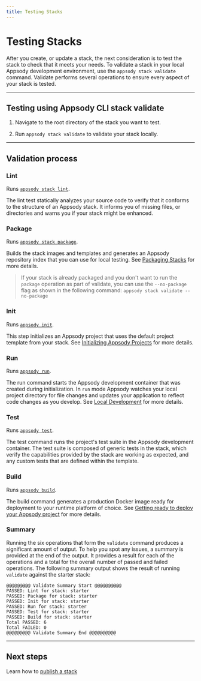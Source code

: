 ```yaml
---
title: Testing Stacks
---
```


# Testing Stacks

After you create, or update a stack, the next consideration is to test the stack to check that it meets your needs. To validate a stack in your local Appsody development environment, use the `appsody stack validate` command. Validate performs several operations to ensure every aspect of your stack is tested.

---

## Testing using Appsody CLI stack validate

1. Navigate to the root directory of the stack you want to test.

2. Run `appsody stack validate` to validate your stack locally.

---

## Validation process

### Lint

Runs [`appsody stack lint`](/docs/using-appsody/cli-commands/#appsody-stack-lint).

The lint test statically analyzes your source code to verify that it conforms to the structure of an Appsody stack. It informs you of missing files, or directories and warns you if your stack might be enhanced.

### Package

Runs [`appsody stack package`](/docs/using-appsody/cli-commands/#appsody-stack-package).

Builds the stack images and templates and generates an Appsody repository index that you can use for local testing. See [Packaging Stacks](/docs/stacks/package) for more details.

> If your stack is already packaged and you don't want to run the `package` operation as part of validate, you can use the `--no-package` flag as shown in the following command: `appsody stack validate --no-package`

### Init

Runs [`appsody init`](/docs/using-appsody/cli-commands/#appsody-init).

This step initializes an Appsody project that uses the default project template from your stack. See [Initializing Appsody Projects](/docs/using-appsody/initializing-project) for more details.

### Run

Runs [`appsody run`](/docs/using-appsody/cli-commands#appsody-run).

The run command starts the Appsody development container that was created during initialization. In `run` mode Appsody watches your local project directory for file changes and updates your application to reflect code changes as you develop. See [Local Development](/docs/using-appsody/local-development) for more details.

### Test

Runs [`appsody test`](/docs/using-appsody/cli-commands#appsody-test).

The test command runs the project's test suite in the Appsody development container. The test suite is composed of generic tests in the stack, which verify the capabilities provided by the stack are working as expected, and any custom tests that are defined within the template.

### Build

Runs [`appsody build`](/docs/using-appsody/cli-commands/#appsody-build).

The build command generates a production Docker image ready for deployment to your runtime platform of choice. See [Getting ready to deploy your Appsody project](/docs/using-appsody/building-and-deploying) for more details.

### Summary

Running the six operations that form the `validate` command produces a significant amount of output. To help you spot any issues, a summary is provided at the end of the output. It provides a result for each of the operations and a total for the overall number of passed and failed operations. The following summary output shows the result of running `validate` against the starter stack:

```
@@@@@@@@@ Validate Summary Start @@@@@@@@@@
PASSED: Lint for stack: starter
PASSED: Package for stack: starter
PASSED: Init for stack: starter
PASSED: Run for stack: starter
PASSED: Test for stack: starter
PASSED: Build for stack: starter
Total PASSED: 6
Total FAILED: 0
@@@@@@@@@ Validate Summary End @@@@@@@@@@
```

---

## Next steps

Learn how to [publish a stack](publish)
